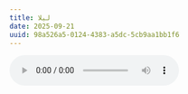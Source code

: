 ```yaml
---
title: لیلا
date: 2025-09-21
uuid: 98a526a5-0124-4383-a5dc-5cb9aa1bb1f6 
---
```


<audio controls>
  <source src="../../audio/leila.mp3" type="audio/mp3">
  </source>
</audio>